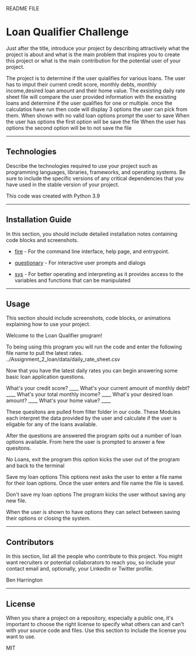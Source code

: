 README FILE
# Loan Qualifier Challenge

Just after the title, introduce your project by describing attractively what the project is about and what is the main problem that inspires you to create this project or what is the main contribution for the potential user of your project.

The project is to determine if the user quialifies for various loans. The user has to imput their current credit score, monthly debts, monthly income,desired loan amount and their home value. The exsisting daily rate sheet file will compare the user provided information with the exsisting loans and determine if the user qualifies for one or multiple. once the calculatios have run then code will display 3 options the user can pick from them. 
When shown with no valid loan options prompt the user to save
When the user has options the first option will be save the file
When the user has options the second option will be to not save the file 


---

## Technologies

Describe the technologies required to use your project such as programming languages, libraries, frameworks, and operating systems. Be sure to include the specific versions of any critical dependencies that you have used in the stable version of your project.

This code was created with Python 3.9


---

## Installation Guide

In this section, you should include detailed installation notes containing code blocks and screenshots.

* [fire](https://github.com/google/python-fire) - For the command line interface, help page, and entrypoint.

* [questionary](https://github.com/tmbo/questionary) - For interactive user prompts and dialogs
* [sys](https://pypi.org/project/os-sys/) - For better operating and interpreting as it provides access to the variables and functions that can be manipulated

---

## Usage

This section should include screenshots, code blocks, or animations explaining how to use your project.

Welcome to the Loan Qualifier program!

To being using this program you will run the code and enter the following file name to pull the latest rates.
../Assignment_2_loan/data/daily_rate_sheet.csv

Now that you have the latest daily rates you can begin answering some basic loan application questions. 

What's your credit score? ____
What's your current amount of monthly debt? ____
What's your total monthly income? ____
What's your desired loan amount? ____
What's your home value? ____

These quesitons are pulled from filter folder in our code. These Modules each interpret the data provided by the user and calculate if the user is eligable for any of the loans available. 

After the questions are answered the program spits out a number of loan options available. From here the user is prompted to answer a few quesitons.

No Loans, exit the program
    this option kicks the user out of the program and back to the terminal

Save my loan options
    This options next asks the user to enter a file name for their loan options. Once the user enters and file name the file is saved. 

Don't save my loan options
    The program kicks the user without saving any new file. 



When the user is shown to have options they can select between 
saving their options or closing the system. 


---

## Contributors

In this section, list all the people who contribute to this project. You might want recruiters or potential collaborators to reach you, so include your contact email and, optionally, your LinkedIn or Twitter profile.

Ben Harrington

---

## License

When you share a project on a repository, especially a public one, it's important to choose the right license to specify what others can and can't with your source code and files. Use this section to include the license you want to use.


MIT